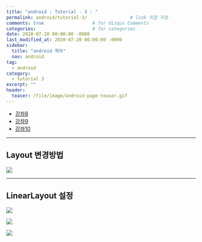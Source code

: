 ```yaml
---
title: "android : Tutorial - 3 : "
permalink: android/tutorial-3/                # link 직접 지정
comments: true                  # for disqus Comments
categories:                     # for categories
date: 2020-07-20 00:00:00 -0000
last_modified_at: 2020-07-20 00:00:00 -0000
sidebar:
  title: "android 목차"
  nav: android
tag:
  - android
category:
  - tutorial 3
excerpt: ""
header:
  teaser: /file/image/android-page-teaser.gif
---
```


* [강좌8](https://www.youtube.com/watch?v=lmeS-NBw55s&list=PLG7te9eYUi7sjJzJR2i5m6wv-X_7K2pVE&index=8)
* [강좌9](https://www.youtube.com/watch?v=i7SE5RZeeJ8&list=PLG7te9eYUi7sjJzJR2i5m6wv-X_7K2pVE&index=9)
* [강좌10](https://www.youtube.com/watch?v=S8jQK3KcmTE&list=PLG7te9eYUi7sjJzJR2i5m6wv-X_7K2pVE&index=10)

---

## Layout 변경방법

![](/file/image/android-tutorial-3-1.png)

---

## LinearLayout 설정

![](/file/image/android-tutorial-3-2.png)

![](/file/image/android-tutorial-3-3.png)

![](/file/image/android-tutorial-3-4.png)